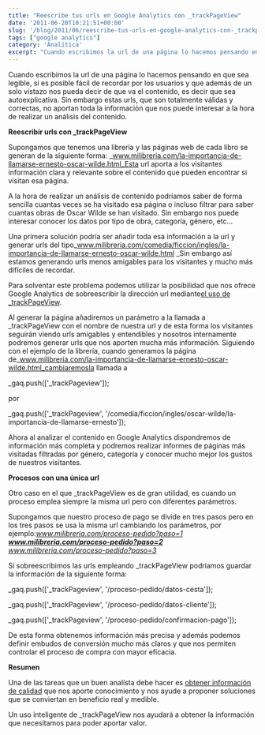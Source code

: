```yaml
---
title: "Reescribe tus urls en Google Analytics con _trackPageView"
date: '2011-06-20T10:21:51+00:00'
slug: '/blog/2011/06/reescribe-tus-urls-en-google-analytics-con-_trackpageview'
tags: ["google analytics"]
category: 'Analítica'
excerpt: "Cuando escribimos la url de una página lo hacemos pensando en que sea legible, si es posible fácil de recordar por los usuarios y que además de un solo vistazo nos pueda decir de que va el contenido, e..."
---
```

Cuando escribimos la url de una página lo hacemos pensando en que sea legible, si es posible fácil de recordar por los usuarios y que además de un solo vistazo nos pueda decir de que va el contenido, es decir que sea autoexplicativa. Sin embargo estas urls, que son totalmente válidas y correctas, no aportan toda la información que nos puede interesar a la hora de realizar un análisis del contenido.

**Reescribir urls con \_trackPageView**

Supongamos que tenemos una librería y las páginas web de cada libro se generan de la siguiente forma: _www.milibreria.com/la-importancia-de-llamarse-ernesto-oscar-wilde.html_Esta url aporta a los visitantes información clara y relevante sobre el contenido que pueden encontrar si visitan esa página.

A la hora de realizar un análisis de contenido podríamos saber de forma sencilla cuantas veces se ha visitado esa página o incluso filtrar para saber cuantas obras de Oscar Wilde se han visitado. Sin embargo nos puede interesar conocer los datos por tipo de obra, categoría, género, etc...

Una primera solución podría ser añadir toda esa información a la url y generar urls del tipo_www.milibreria.com/comedia/ficcion/ingles/la-importancia-de-llamarse-ernesto-oscar-wilde.html _Sin embargo así estamos generando urls menos amigables para los visitantes y mucho más difíciles de recordar.

Para solventar este problema podemos utilizar la posibilidad que nos ofrece Google Analytics de sobreescribir la dirección url mediante[el uso de \_trackPageView](http://code.google.com/apis/analytics/docs/gaJS/gaJSApiBasicConfiguration.html#_gat.GA_Tracker_._trackPageview "trackPageView API").

Al generar la página añadiremos un parámetro a la llamada a \_trackPageView con el nombre de nuestra url y de esta forma los visitantes seguirán viendo urls amigables y entendibles y nosotros internamente podremos generar urls que nos aporten mucha más información. Siguiendo con el ejemplo de la librería, cuando generamos la página de_www.milibreria.com/la-importancia-de-llamarse-ernesto-oscar-wilde.html_cambiaremosla llamada a

\_gaq.push(['\_trackPageview']);

por

\_gaq.push(['\_trackPageview', '/comedia/ficcion/ingles/oscar-wilde/la-importancia-de-llamarse-ernesto']);

Ahora al analizar el contenido en Google Analytics dispondremos de información más completa y podremos realizar informes de páginas más visitadas filtradas por género, categoría y conocer mucho mejor los gustos de nuestros visitantes.

**Procesos con una única url**

Otro caso en el que \_trackPageView es de gran utilidad, es cuando un proceso emplea siempre la misma url pero con diferentes parámetros.

Supongamos que nuestro proceso de pago se divide en tres pasos pero en los tres pasos se usa la misma url cambiando los parámetros, por ejemplo:_www.milibreria.com/proceso-pedido?paso=1 __www.milibreria.com/proceso-pedido?paso=2__ www.milibreria.com/proceso-pedido?paso=3_

Si sobreescribimos las urls empleando \_trackPageView podríamos guardar la información de la siguiente forma:

\_gaq.push(['\_trackPageview', '/proceso-pedido/datos-cesta']);

\_gaq.push(['\_trackPageview', '/proceso-pedido/datos-cliente']);

\_gaq.push(['\_trackPageview', '/proceso-pedido/confirmacion-pago']);

De esta forma obtenemos información más precisa y además podemos definir embudos de conversión mucho más claros y que nos permiten controlar el proceso de compra con mayor eficacia.

**Resumen**

Una de las tareas que un buen analísta debe hacer es [obtener información de calidad](http://static.squarespace.com/static/5303797ae4b0c6ad9e43f072/5303ce80e4b0400995a883d6/5303cf3de4b0400995a88b56/1392758589187/?format=original "Implantación de herramientas de medición") que nos aporte conocimiento y nos ayude a proponer soluciones que se conviertan en beneficio real y medible.

Un uso inteligente de \_trackPageView nos ayudará a obtener la información que necesitamos para poder aportar valor.

